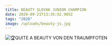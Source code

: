 ```yaml
---
title: BEAUTY SLOVAK JUNIOR CHAMPION
date: 2020-09-21T13:35:52.905Z
tags: "2020"
image: /uploads/beauty-js.jpg
---
```

<!--StartFragment-->

![🏆](https://static.xx.fbcdn.net/images/emoji.php/v9/tbe/1/16/1f3c6.png)QUITE A BEAUTY VON DEN TRAUMPFOTEN

<!--EndFragment-->